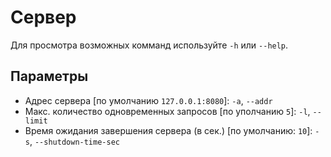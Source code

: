 # Сервер

Для просмотра возможных комманд используйте `-h` или `--help`.

## Параметры

* Адрес сервера [по умолчанию `127.0.0.1:8080`]: `-a`, `--addr`
* Макс. количество одновременных запросов [по уполчанию `5`]: `-l`, `--limit`
* Время ожидания завершения сервера (в сек.) [по умолчанию: `10`]: `-s`, `--shutdown-time-sec`